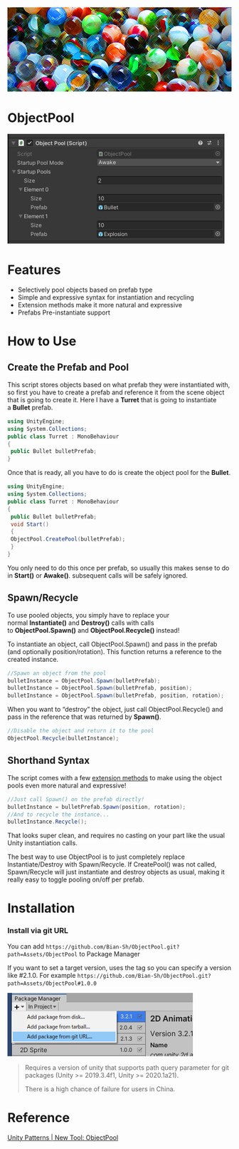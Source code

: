 <img title="" src="./doc/brand.png" alt="" data-align="center">

ObjectPool
==========

<img title="" src="./doc/objectpool.png" alt="" data-align="inline">

# Features

- Selectively pool objects based on prefab type 
- Simple and expressive syntax for instantiation and recycling
- Extension methods make it more natural and expressive
- Prefabs Pre-instantiate support

# How to Use

## Create the Prefab and Pool

This script stores objects based on what prefab they were instantiated with, so first you have to create a prefab and reference it from the scene object that is going to create it. Here I have a **Turret** that is going to instantiate a **Bullet** prefab.

```csharp
using UnityEngine;
using System.Collections;
public class Turret : MonoBehaviour
{
 public Bullet bulletPrefab;
}
```

Once that is ready, all you have to do is create the object pool for the **Bullet**.

```csharp
using UnityEngine;
using System.Collections;
public class Turret : MonoBehaviour
{
 public Bullet bulletPrefab;
 void Start()
 {
 ObjectPool.CreatePool(bulletPrefab);
 }
}
```

You only need to do this once per prefab, so usually this makes sense to do in **Start()** or **Awake()**. subsequent calls will be safely ignored.

## Spawn/Recycle

To use pooled objects, you simply have to replace your normal **Instantiate()** and **Destroy()** calls with calls to **ObjectPool.Spawn()** and **ObjectPool.Recycle()** instead!

To instantiate an object, call ObjectPool.Spawn() and pass in the prefab (and optionally position/rotation). This function returns a reference to the created instance.

```csharp
//Spawn an object from the pool
bulletInstance = ObjectPool.Spawn(bulletPrefab);
bulletInstance = ObjectPool.Spawn(bulletPrefab, position);
bulletInstance = ObjectPool.Spawn(bulletPrefab, position, rotation);
```

When you want to “destroy” the object, just call ObjectPool.Recycle() and pass in the reference that was returned by **Spawn()**.

```csharp
//Disable the object and return it to the pool
ObjectPool.Recycle(bulletInstance);
```

## Shorthand Syntax

The script comes with a few [extension methods](https://web.archive.org/web/20140718101942/http://msdn.microsoft.com/en-us/library/vstudio/bb383977.aspx "MSDN - Extension Methods") to make using the object pools even more natural and expressive!

```csharp
//Just call Spawn() on the prefab directly!
bulletInstance = bulletPrefab.Spawn(position, rotation);
//And to recycle the instance...
bulletInstance.Recycle();
```

That looks super clean, and requires no casting on your part like the usual Unity instantiation calls.

The best way to use ObjectPool is to just completely replace Instantiate/Destroy with Spawn/Recycle. If CreatePool() was not called, Spawn/Recycle will just instantiate and destroy objects as usual, making it really easy to toggle pooling on/off per prefab.



# Installation

### Install via git URL

You can add `https://github.com/Bian-Sh/ObjectPool.git?path=Assets/ObjectPool` to Package Manager

If you want to set a target version, uses the tag so you can specify a version like #2.1.0. For example
`https://github.com/Bian-Sh/ObjectPool.git?path=Assets/ObjectPool#1.0.0`

![](./doc/UPM.png)

> Requires a version of unity that supports path query parameter for git packages (Unity >= 2019.3.4f1, Unity >= 2020.1a21).
> 
> There is a high chance of failure for users in China.

# Reference

[Unity Patterns | New Tool: ObjectPool](https://web.archive.org/web/20150516022029/http://unitypatterns.com/new-tool-objectpool/)
